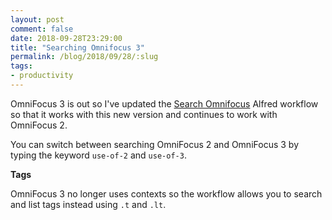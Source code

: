 ```yaml
---
layout: post
comment: false
date: 2018-09-28T23:29:00
title: "Searching Omnifocus 3"
permalink: /blog/2018/09/28/:slug
tags:
- productivity
---
```


OmniFocus 3 is out so I've updated the [Search Omnifocus](https://github.com/rhydlewis/search-omnifocus) Alfred workflow so that it works with this new version and continues to work with OmniFocus 2. 

You can switch between searching OmniFocus 2 and OmniFocus 3 by typing the keyword `use-of-2` and `use-of-3`.

**Tags**

OmniFocus 3 no longer uses contexts so the workflow allows you to search and list tags instead using `.t` and `.lt`.